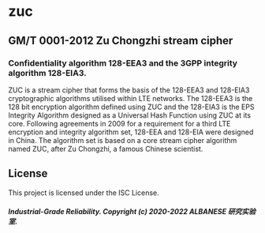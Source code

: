 # zuc
## GM/T 0001-2012 Zu Chongzhi stream cipher 
### Confidentiality algorithm 128-EEA3 and the 3GPP integrity algorithm 128-EIA3.

ZUC is a stream cipher that forms the basis of the 128-EEA3 and 128-EIA3 cryptographic algorithms utilised within LTE networks. The 128-EEA3 is the 128 bit encryption algorithm defined using ZUC and the 128-EIA3 is the EPS Integrity Algorithm designed as a Universal Hash Function using ZUC at its core. Following agreements in 2009 for a requirement for a third LTE encryption and integrity algorithm set, 128-EEA and 128-EIA were designed in China. The algorithm set is based on a core stream cipher algorithm named ZUC, after Zu Chongzhi, a famous Chinese scientist.

## License

This project is licensed under the ISC License.
##### Industrial-Grade Reliability. Copyright (c) 2020-2022 ALBANESE 研究实验室.
